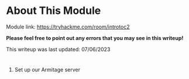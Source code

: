 # About This Module
Module link: https://tryhackme.com/room/introtoc2

**Please feel free to point out any errors that you may see in this writeup!**

This writeup was last updated: 07/06/2023

#
1. Set up our Armitage server

